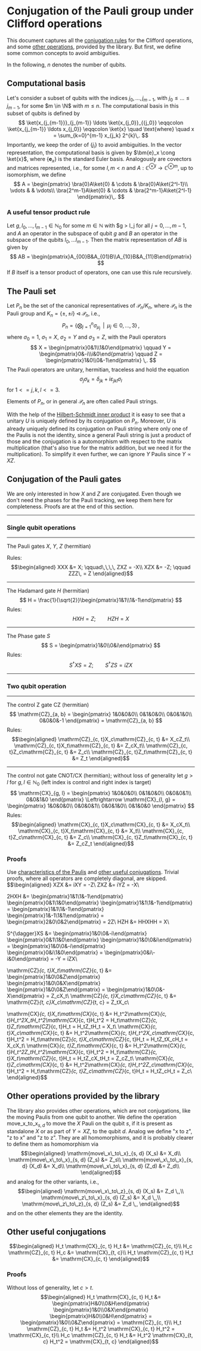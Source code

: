# Conjugation of the Pauli group under Clifford operations

This document captures all the [conjugation rules](#conjugation-of-the-pauli-gates) for
the Clifford operations, and some [other
operations](#other-operations-provided-by-the-library), provided by the library. But
first, we define some common concepts to avoid ambiguities.

In the following, $n$ denotes the number of qubits.

## Computational basis

Let's consider a subset of qubits with the indices $j_0, \ldots, j_{m-1}$, with
$j_0 \leq \ldots \leq j_{m-1}$, for some $m \in \N$ with $m \leq n$. The computational
basis in this subset of qubits is defined by
$$
  \ket{x_{j_{m-1}}}_{j_{m-1}} \ldots \ket{x_{j_0}}_{{j_0}} \eqqcolon \ket{x_{j_{m-1}}
  \ldots x_{j_0}} \eqqcolon \ket{x} \quad \text{where} \quad x = \sum_{k=0}^{m-1}
  x_{j_k} 2^{k}\,.
$$
Importantly, we keep the order of $\lbrace j_i \rbrace$ to
avoid ambiguities. In the vector representation, the computational basis is given by
$\bm{e}_x \cong \ket{x}$, where $\lbrace\bm{e}_x\rbrace$ is the standard Euler basis.
Analogously are covectors and matrices represented, i.e., for some $l, m < n$ and $A:
\mathbb{C}^{\otimes l} \to \mathbb{C}^{\otimes m}$, up to isomorphism, we define
$$
  A = \begin{pmatrix}
  \bra{0}A\ket{0} & \cdots & \bra{0}A\ket{2^l-1}\\
  \vdots & & \vdots\\
  \bra{2^m-1}A\ket{0} & \cdots & \bra{2^m-1}A\ket{2^l-1}
  \end{pmatrix}\,.
$$

### A useful tensor product rule

Let $g, l_0, \ldots, l_{m-1} \in \mathbb{N}_0$ for some $m \in \mathbb{N}$ with $g > l_j
for all $j = 0, \ldots, m-1$, and $A$ an operator in the subspace of qubit $g$ and $B$ an
operator in the subspace of the qubits $l_0, \ldots l_{m-1}$. Then the matrix
representation of $AB$ is given by
$$
  AB = \begin{pmatrix}A_{00}B&A_{01}B\\A_{10}B&A_{11}B\end{pmatrix}
$$
If $B$ itself is a tensor product of operators, one can use this rule recursively.

## The Pauli set

Let $P_n$ be the set of the canonical representatives of $\mathcal{P}_n/K_n$, where
$\mathcal{P}_n$ is the Pauli group and $K_n = \lbrace\pm, \pm i\rbrace \triangleleft
\mathcal{P}_n$, i.e.,
$$
P_n = \left\lbrace\bigotimes_{j = 1}^n \sigma_{\mu_j} \,\,\,\Big\vert\,\,\, \mu_j \in
{0, \ldots, 3}\right\rbrace \,,
$$
where $\sigma_0 = 1$, $\sigma_1 = X$, $\sigma_2 = Y$ and $\sigma_3 = Z$, with the Pauli
operators
$$
  X = \begin{pmatrix}0&1\\1&0\end{pmatrix} \qquad
  Y = \begin{pmatrix}0&-i\\i&0\end{pmatrix} \qquad
  Z = \begin{pmatrix}1&0\\0&-1\end{pmatrix}
  \,.
$$
The Pauli operators are unitary, hermitian, traceless and hold the equation
$$
  \sigma_j\sigma_k = \delta_{jk} + i \varepsilon_{jkl}\sigma_l
$$
for $1 <= j, k, l <= 3$.

Elements of $P_n$, or in general $\mathcal{P}_n$ are often called Pauli strings.

With the help of the [Hilbert-Schmidt inner
product](https://en.wikipedia.org/wiki/Hilbert%E2%80%93Schmidt_operator) it is easy to
see that a unitary $U$ is uniquely defined by its conjugation on $P_n$. Moreover, $U$ is
already uniquely defined its conjugation on Pauli string where only one of the Paulis
is not the identity, since a general Pauli string is just a product of those and the
conjugation is a automorphism with respect to the matrix multiplication (that's also
true for the matrix addition, but we need it for the multiplication). To simplify it
even further, we can ignore $Y$ Paulis since $Y \propto XZ$.


## Conjugation of the Pauli gates

We are only interested in how $X$ and $Z$ are conjugated. Even though we don't need the
phases for the Pauli tracking, we keep them here for completeness. Proofs are at the end
of this section. 
___
### Single qubit operations
___
The Pauli gates $X$, $Y$, $Z$ (hermitian)

Rules:
$$\begin{aligned}
  XXX &= X; \qquad\,\,\,\, ZXZ = -X\\
  XZX &= -Z; \qquad ZZZ\, = Z
\end{aligned}$$
___
The Hadamard gate $H$ (hermitian)
$$
  H = \frac{1}{\sqrt{2}}\begin{pmatrix}1&1\\1&-1\end{pmatrix}
$$
Rules:
$$
  HXH = Z; \qquad HZH = X
$$
___
The Phase gate $S$
$$
  S = \begin{pmatrix}1&0\\0&i\end{pmatrix}
$$
Rules:
$$
  S^{\dagger}XS = Z; \qquad S^{\dagger}ZS = iZX
$$
___
### Two qubit operation
___
The control Z gate $\mathrm{CZ}$ (hermitian)
$$
  \mathrm{CZ}_{a, b} = \begin{pmatrix}
  1&0&0&0\\
  0&1&0&0\\
  0&0&1&0\\
  0&0&0&-1
  \end{pmatrix} = \mathrm{CZ}_{a, b}
$$
Rules:
$$\begin{aligned}
  \mathrm{CZ}_{c, t}X_c\mathrm{CZ}_{c, t} &= X_cZ_t\\
  \mathrm{CZ}_{c, t}X_t\mathrm{CZ}_{c, t} &= Z_cX_t\\
  \mathrm{CZ}_{c, t}Z_c\mathrm{CZ}_{c, t} &= Z_c\\
  \mathrm{CZ}_{c, t}Z_t\mathrm{CZ}_{c, t} &= Z_t
\end{aligned}$$
___
The control not gate $\mathrm{CNOT}$/$\mathrm{CX}$ (hermitian); without loss of generality
let $g > l$ for $g, l \in \mathbb{N}_0$ (left index is control and right index is
target)
$$
  \mathrm{CX}_{g, l} = \begin{pmatrix}
  1&0&0&0\\
  0&1&0&0\\
  0&0&0&1\\
  0&0&1&0
  \end{pmatrix} \Leftrightarrow \mathrm{CX}_{l, g} = \begin{pmatrix}
  1&0&0&0\\
  0&0&0&1\\
  0&0&1&0\\
  0&1&0&0
  \end{pmatrix}
$$
Rules:
$$\begin{aligned}
  \mathrm{CX}_{c, t}X_c\mathrm{CX}_{c, t} &= X_cX_t\\
  \mathrm{CX}_{c, t}X_t\mathrm{CX}_{c, t} &= X_t\\
  \mathrm{CX}_{c, t}Z_c\mathrm{CX}_{c, t} &= Z_c\\
  \mathrm{CX}_{c, t}Z_t\mathrm{CX}_{c, t} &= Z_cZ_t
\end{aligned}$$

### Proofs

Use [characteristics of the Paulis](#the-pauli-set) and [other useful
conjugations](#other-useful-conjugations). Trivial proofs, where all operators are
completely diagonal, are skipped.
$$\begin{aligned}
  XZX &= iXY = -Z\\
  ZXZ &= iYZ = -X\\

  2HXH &=
  \begin{pmatrix}1&1\\1&-1\end{pmatrix}
  \begin{pmatrix}0&1\\1&0\end{pmatrix}
  \begin{pmatrix}1&1\\1&-1\end{pmatrix} =
  \begin{pmatrix}1&1\\1&-1\end{pmatrix}
  \begin{pmatrix}1&-1\\1&1\end{pmatrix} =
  \begin{pmatrix}2&0\\0&2\end{pmatrix} = 2Z\\
  HZH &= HHXHH = X\\

  S^{\dagger}XS &=
  \begin{pmatrix}1&0\\0&-i\end{pmatrix}
  \begin{pmatrix}0&1\\1&0\end{pmatrix}
  \begin{pmatrix}1&0\\0&i\end{pmatrix} =
  \begin{pmatrix}1&0\\0&-i\end{pmatrix}
  \begin{pmatrix}0&i\\1&0\end{pmatrix} =
  \begin{pmatrix}0&i\\-i&0\end{pmatrix} = -Y = iZX\\

  \mathrm{CZ}_{c, t}X_t\mathrm{CZ}_{c, t} &=
  \begin{pmatrix}1&0\\0&Z\end{pmatrix}
  \begin{pmatrix}1&0\\0&X\end{pmatrix}
  \begin{pmatrix}1&0\\0&Z\end{pmatrix} =
  \begin{pmatrix}1&0\\0&-X\end{pmatrix} = Z_cX_t\\
  \mathrm{CZ}_{c, t}X_c\mathrm{CZ}_{c, t} &=
  \mathrm{CZ}_{t, c}X_c\mathrm{CZ}_{t, c} = Z_tX_c\\

  \mathrm{CX}_{c, t}X_t\mathrm{CX}_{c, t} &=
  H_t^2\mathrm{CX}_{c, t}H_t^2X_tH_t^2\mathrm{CX}_{c, t}H_t^2 =
  H_t\mathrm{CZ}_{c, t}Z_t\mathrm{CZ}_{c, t}H_t =
  H_tZ_tH_t = X_t\\
  \mathrm{CX}_{c, t}X_c\mathrm{CX}_{c, t} &=
  H_t^2\mathrm{CX}_{c, t}H_t^2X_c\mathrm{CX}_{c, t}H_t^2 =
  H_t\mathrm{CZ}_{c, t}X_c\mathrm{CZ}_{c, t}H_t =
  H_tZ_tX_cH_t = X_cX_t\\
  \mathrm{CX}_{c, t}Z_t\mathrm{CX}_{c, t} &=
  H_t^2\mathrm{CX}_{c, t}H_t^2Z_tH_t^2\mathrm{CX}_{c, t}H_t^2 =
  H_t\mathrm{CZ}_{c, t}X_t\mathrm{CZ}_{c, t}H_t =
  H_tZ_cX_tH_t = Z_cZ_t\\
  \mathrm{CX}_{c, t}Z_c\mathrm{CX}_{c, t} &=
  H_t^2\mathrm{CX}_{c, t}H_t^2Z_c\mathrm{CX}_{c, t}H_t^2 =
  H_t\mathrm{CZ}_{c, t}Z_c\mathrm{CZ}_{c, t}H_t =
  H_tZ_cH_t = Z_c\\
\end{aligned}$$

## Other operations provided by the library

The library also provides other operations, which are not conjugations, like the moving
Paulis from one qubit to another. We define the operation $\mathrm{move\_x\_to\_x}_{s,
d}$ to move the $X$ Pauli on the qubit $s$, if it is present as standalone $X$ or as part
of $Y \propto XZ$, to the qubit $d$. Analog we define "x to z", "z to x" and "z to z".
They are all homomorphisms, and it is probably clearer to define them as homomorphism
via
$$\begin{aligned}
\mathrm{move\_x\_to\_x}_{s, d} (X_s) &= X_d\\
\mathrm{move\_x\_to\_x}_{s, d} (Z_s) &= Z_s\\
\mathrm{move\_x\_to\_x}_{s, d} (X_d) &= X_d\\
\mathrm{move\_x\_to\_x}_{s, d} (Z_d) &= Z_d\\
\end{aligned}$$
and analog for the other variants, i.e.,
$$\begin{aligned}
\mathrm{move\_x\_to\_z}_{s, d} (X_s) &= Z_d \,,\\
\mathrm{move\_z\_to\_x}_{s, d} (Z_s) &= X_d \,,\\
\mathrm{move\_z\_to\_z}_{s, d} (Z_s) &= Z_d \,,
\end{aligned}$$
and on the other elements they are the identity.


## Other useful conjugations

$$\begin{aligned}
  H_t \mathrm{CX}_{c, t} H_t &= \mathrm{CZ}_{c, t}\\
  H_c \mathrm{CZ}_{c, t} H_c &= \mathrm{CX}_{t, c}\\
  H_t \mathrm{CZ}_{c, t} H_t &= \mathrm{CX}_{c, t}
\end{aligned}$$

### Proofs

Without loss of generality, let $c > t$.
$$\begin{aligned}
  H_t \mathrm{CX}_{c, t} H_t &=
  \begin{pmatrix}H&0\\0&H\end{pmatrix}
  \begin{pmatrix}1&0\\0&X\end{pmatrix}
  \begin{pmatrix}H&0\\0&H\end{pmatrix}
  = \begin{pmatrix}1&0\\0&Z\end{pmatrix} = \mathrm{CZ}_{c, t}\\
  H_t \mathrm{CZ}_{c, t} H_t &= H_t^2 \mathrm{CX}_{c, t} H_t^2 = \mathrm{CX}_{c, t}\\
  H_c \mathrm{CZ}_{c, t} H_t &= H_t^2 \mathrm{CX}_{t, c} H_t^2 = \mathrm{CX}_{t, c}
\end{aligned}$$
